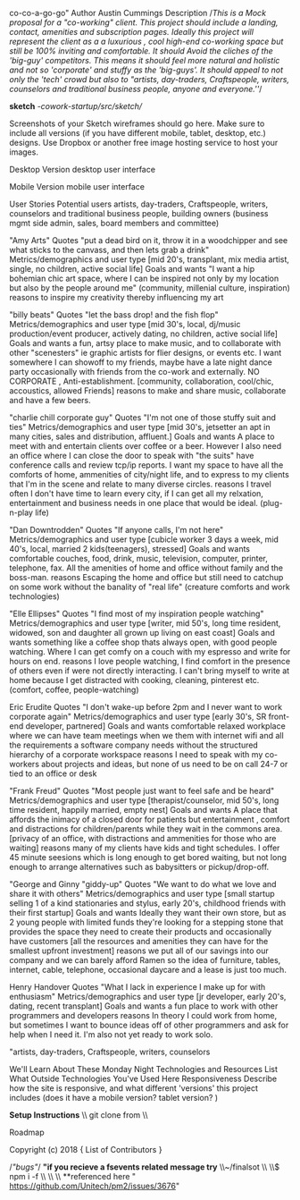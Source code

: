 co-co-a-go-go"
Author Austin Cummings
Description
/*This is a Mock proposal for a "co-working" client. This project should include a landing, contact, amenities and subscription pages. Ideally this project will represent the client as a a luxurious , cool high-end co-working space but still be 100% inviting and comfortable. It should Avoid the cliches of the 'big-guy' competitors. This means it should feel more natural and holistic and not so 'corporate' and stuffy as the 'big-guys'. It should appeal to not only the 'tech' crowd but also to "artists, day-traders, Craftspeople, writers, counselors and traditional business people, anyone and everyone.''*/

**sketch**
*-cowork-startup/src/sketch/*

Screenshots of your Sketch wireframes should go here. Make sure to include all versions (if you have different mobile, tablet, desktop, etc.) designs. Use Dropbox or another free image hosting service to host your images.

Desktop Version
desktop user interface

Mobile Version
mobile user interface

User Stories
Potential users artists, day-traders, Craftspeople, writers, counselors and traditional business people, building owners (business mgmt side admin, sales, board members and committee)

"Amy Arts"
Quotes "put a dead bird on it, throw it in a woodchipper and see what sticks to the canvass, and then lets grab a drink" Metrics/demographics and user type [mid 20's, transplant, mix media artist, single, no children, active social life] Goals and wants
"I want a hip bohemian chic art space, where I can be inspired not only by my location but also by the people around me" (community, millenial culture, inspiration) reasons to inspire my creativity thereby influencing my art

"billy beats"
Quotes "let the bass drop! and the fish flop" Metrics/demographics and user type [mid 30's, local, dj/music production/event producer, actively dating, no children, active social life] Goals and wants
a fun, artsy place to make music, and to collaborate with other "scenesters" ie graphic artists for flier designs, or events etc. I want somewhere I can showoff to my friends, maybe have a late night dance party occasionally with friends from the co-work and externally. NO CORPORATE , Anti-establishment. [community, collaboration, cool/chic, accoustics, allowed Friends]
reasons to make and share music, collaborate and have a few beers.

"charlie chill corporate guy"
Quotes "I'm not one of those stuffy suit and ties" Metrics/demographics and user type [mid 30's, jetsetter an apt in many cities, sales and distribution, affluent.] Goals and wants
A place to meet with and entertain clients over coffee or a beer. However I also need an office where I can close the door to speak with "the suits" have conference calls and review tcp/ip reports. I want my space to have all the comforts of home, ammenities of city/night life, and to express to my clients that I'm in the scene and relate to many diverse circles. reasons I travel often I don't have time to learn every city, if I can get all my relxation, entertainment and business needs in one place that would be ideal. (plug-n-play life)

"Dan Downtrodden"
Quotes "If anyone calls, I'm not here" Metrics/demographics and user type [cubicle worker 3 days a week, mid 40's, local, married 2 kids(teenagers), stressed] Goals and wants
comfortable couches, food, drink, music, television, computer, printer, telephone, fax. All the amenities of home and office without family and the boss-man. reasons Escaping the home and office but still need to catchup on some work without the banality of "real life" (creature comforts and work technologies)

"Elle Ellipses"
Quotes "I find most of my inspiration people watching" Metrics/demographics and user type [writer, mid 50's, long time resident, widowed, son and daughter all grown up living on east coast] Goals and wants
something like a coffee shop thats always open, with good people watching. Where I can get comfy on a couch with my espresso and write for hours on end. reasons I love people watching, I find comfort in the presence of others even if were not directly interacting. I can't bring myself to write at home because I get distracted with cooking, cleaning, pinterest etc. (comfort, coffee, people-watching)

Eric Erudite
Quotes "I don't wake-up before 2pm and I never want to work corporate again" Metrics/demographics and user type [early 30's, SR front-end developer, partnered] Goals and wants
comfortable relaxed workplace where we can have team meetings when we them with internet wifi and all the requirements a software company needs without the structured hierarchy of a corporate workspace reasons I need to speak with my co-workers about projects and ideas, but none of us need to be on call 24-7 or tied to an office or desk

"Frank Freud"
Quotes "Most people just want to feel safe and be heard" Metrics/demographics and user type [therapist/counselor, mid 50's, long time resident, happily married, empty nest] Goals and wants
A place that affords the inimacy of a closed door for patients but entertainment , comfort and distractions for children/parents while they wait in the commons area. [privacy of an office, with distractions and ammenities for those who are waiting] reasons many of my clients have kids and tight schedules. I offer 45 minute seesions which is long enough to get bored waiting, but not long enough to arrange alternatives such as babysitters or pickup/drop-off.

"George and Ginny "giddy-up"
Quotes "We want to do what we love and share it with others" Metrics/demographics and user type [small startup selling 1 of a kind stationaries and stylus, early 20's, childhood friends with their first startup] Goals and wants
Ideally they want their own store, but as 2 young people with limited funds they're looking for a stepping stone that provides the space they need to create their products and occasionally have customers [all the resources and amenities they can have for the smallest upfront investment] reasons we put all of our savings into our company and we can barely afford Ramen so the idea of furniture, tables, internet, cable, telephone, occasional daycare and a lease is just too much.

Henry Handover
Quotes "What I lack in experience I make up for with enthusiasm" Metrics/demographics and user type [jr developer, early 20's, dating, recent transplant] Goals and wants
a fun place to work with other programmers and developers reasons In theory I could work from home, but sometimes I want to bounce ideas off of other programmers and ask for help when I need it. I'm also not yet ready to work solo.

"artists, day-traders, Craftspeople, writers, counselors

We'll
Learn
About
These
Monday
Night
Technologies and Resources
List
What
Outside
Technologies
You've
Used
Here
Responsiveness
Describe how the site is responsive, and what different 'versions' this project includes (does it have a mobile version? tablet version? )

**Setup Instructions**
\\\\ git clone from  \\\\

Roadmap

Copyright (c) 2018 { List of Contributors }


/*"bugs"*/
**"if you recieve a fsevents related message try**
\\\\~/finalsot  \\\\
\\\\$ npm i -f   \\\\
\\\\              \\\\
**referenced here " https://github.com/Unitech/pm2/issues/3676"

